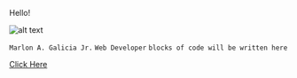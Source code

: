 Hello! 

![alt text](https://github.githubassets.com/images/icons/emoji/octocat.png)

`Marlon A. Galicia Jr.`
`Web Developer`
`blocks of code will be written here`

[Click Here](https://jayrgal.github.io)

